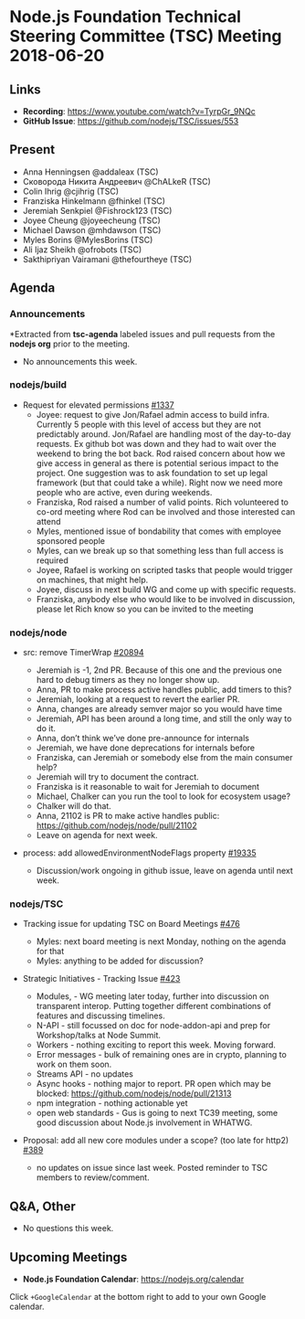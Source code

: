 # Node.js Foundation Technical Steering Committee (TSC) Meeting 2018-06-20

## Links

* **Recording**:  https://www.youtube.com/watch?v=TyrpGr_9NQc
* **GitHub Issue**: https://github.com/nodejs/TSC/issues/553

## Present

* Anna Henningsen @addaleax (TSC)
* Сковорода Никита Андреевич @ChALkeR (TSC)
* Colin Ihrig @cjihrig (TSC)
* Franziska Hinkelmann @fhinkel (TSC)
* Jeremiah Senkpiel @Fishrock123 (TSC)
* Joyee Cheung @joyeecheung (TSC)
* Michael Dawson @mhdawson (TSC)
* Myles Borins @MylesBorins (TSC)
* Ali Ijaz Sheikh @ofrobots (TSC)
* Sakthipriyan Vairamani @thefourtheye (TSC)

## Agenda

### Announcements
 
*Extracted from **tsc-agenda** labeled issues and pull requests from the **nodejs org** prior to the meeting.
  * No announcements this week.

### nodejs/build

* Request for elevated permissions [#1337](https://github.com/nodejs/build/issues/1337)
  * Joyee: request to give Jon/Rafael admin access to build infra.  Currently 5 people
    with this level of access but they are not predictably around.  Jon/Rafael are handling
    most of the day-to-day requests. Ex github bot was down and they had to wait over the
    weekend to bring the bot back.  Rod raised concern about how we give access in 
    general as there is potential serious impact to the project.  One suggestion was
    to ask foundation to set up legal framework (but that could take a while).  Right now
    we need more people who are active, even during weekends.
  * Franziska, Rod raised a number of valid points. Rich volunteered to co-ord meeting
    where Rod can be involved and those interested can attend
  * Myles, mentioned issue of bondability that comes with employee sponsored people
  * Myles, can we break up so that something less than full access is required
  * Joyee, Rafael is working on scripted tasks that people would trigger on machines, that
    might help.
  * Joyee, discuss in next build WG and come up with specific requests.  
  * Franziska, anybody else who would like to be involved in discussion, please let Rich know so
     you can be invited to the meeting
  

### nodejs/node

* src: remove TimerWrap [#20894](https://github.com/nodejs/node/pull/20894)
  * Jeremiah is -1, 2nd PR. Because of this one and the previous one hard to debug
    timers as they no longer show up.
  * Anna, PR to make process active handles public, add timers to this?
  * Jeremiah, looking at a request to revert the earlier PR.
  * Anna, changes are already semver major so you would have time 
  * Jeremiah, API has been around a long time, and still the only way to do it.
  * Anna, don’t think we’ve done pre-announce for internals
  * Jeremiah, we have done deprecations for internals before
  * Franziska, can Jeremiah or somebody else from the main consumer help?
  * Jeremiah will try to document the contract.
  * Franziska is it reasonable to wait for Jeremiah to document 
  * Michael, Chalker can you run the tool to look for ecosystem usage?
  * Chalker will do that.
  * Anna, 21102 is PR to make active handles public: https://github.com/nodejs/node/pull/21102
  * Leave on agenda for next week.

* process: add allowedEnvironmentNodeFlags property [#19335](https://github.com/nodejs/node/pull/19335)
  * Discussion/work ongoing in github issue, leave on agenda until next week.

### nodejs/TSC

* Tracking issue for updating TSC on Board Meetings [#476](https://github.com/nodejs/TSC/issues/476)
  * Myles: next board meeting is next Monday, nothing on the agenda for that
  * Myles: anything to be added for discussion?

* Strategic Initiatives - Tracking Issue [#423](https://github.com/nodejs/TSC/issues/423)
  * Modules, - WG meeting later today, further into discussion on transparent interop.  Putting
    together different combinations of features and discussing timelines.
  * N-API - still focussed on doc for node-addon-api and prep for Workshop/talks at Node
    Summit.
  * Workers - nothing exciting to report this week. Moving forward.
  * Error messages - bulk of remaining ones are in crypto, planning to work on them soon.
  * Streams API - no updates
  * Async hooks - nothing major to report. PR open which may be blocked:
     https://github.com/nodejs/node/pull/21313
  * npm integration - nothing actionable yet
  * open web standards - Gus is going to next TC39 meeting, some good discussion about
     Node.js involvement in WHATWG.

* Proposal: add all new core modules under a scope? (too late for http2) [#389](https://github.com/nodejs/TSC/issues/389)
  * no updates on issue since last week.  Posted reminder to TSC members to review/comment.


## Q&A, Other
* No questions this week.

## Upcoming Meetings

* **Node.js Foundation Calendar**: https://nodejs.org/calendar

Click `+GoogleCalendar` at the bottom right to add to your own Google calendar.


